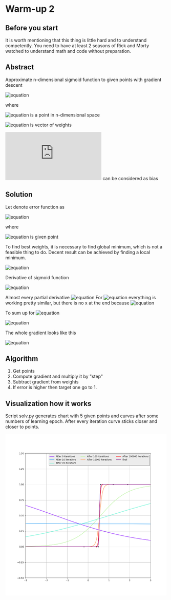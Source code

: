 # Warm-up 2

## Before you start

It is worth mentioning that this thing is little hard and to understand competently. You need to have at least 2 seasons of Rick and Morty watched to understand math and code without preparation.

## Abstract

Approximate n-dimensional sigmoid function to given points with gradient descent

![equation](http://mathurl.com/yd8zpy5h.png)

where

 ![equation](http://mathurl.com/yazyvsvw.png) is a point in n-dimensional space

![equation](http://mathurl.com/ycj8go8w.png) is vector of weights

![equation](http://latex.codecogs.com/gif.latex?$$w_0$$) can be considered as bias

## Solution

 Let denote error function as

![equation](http://mathurl.com/y8rd2uu9.png)

 where

 ![equation](http://mathurl.com/y8ad3puu.png) is given point

To find best weights, it is necessary to find global minimum, which is not a feasible thing to do. Decent result can be achieved by finding a local minimum.

![equation](http://mathurl.com/y7z4glto.png)

Derivative of sigmoid function

![equation](http://mathurl.com/y9lkaqq7.png)

Almost every partial derivative
![equation](http://mathurl.com/yakgneqa.png)
For ![equation](http://mathurl.com/y8zd3hj9.png) everything is working pretty similar, but there is no x at the end because
 ![equation](<http://mathurl.com/y9c26ow2.png>)

To sum up for ![equation](http://mathurl.com/y8zd3hj9.png)

![equation](http://mathurl.com/yddqkkxr.png)

The whole gradient looks like this

![equation](http://mathurl.com/y8qr9nk6.png)

## Algorithm

1.  Get points
2.  Compute gradient and multiply it by "step"
3.  Subtract gradient from weights
4.  If error is higher then target one go to 1.

## Visualization how it works

Script solv.py generates chart with 5 given points and curves after some numbers of learning epoch. After every iteration curve sticks closer and closer to points.


![alt text](https://github.com/PatrykLisik/iad/blob/master/Rozgrzewka_2/chart1.png "Chart 1")
